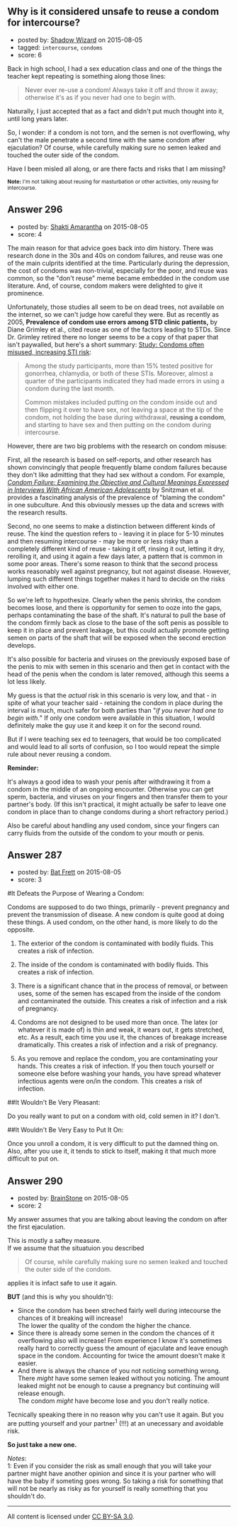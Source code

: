 ## Why is it considered unsafe to reuse a condom for intercourse?

- posted by: [Shadow Wizard](https://stackexchange.com/users/201110/shadow-wizard) on 2015-08-05
- tagged: `intercourse`, `condoms`
- score: 6

Back in high school, I had a sex education class and one of the things the teacher kept repeating is something along those lines:

>Never ever re-use a condom! Always take it off and throw it away; otherwise it's as if you never had one to begin with.

Naturally, I just accepted that as a fact and didn't put much thought into it, until long years later.

So, I wonder: if a condom is not torn, and the semen is not overflowing, why can't the male penetrate a second time with the same condom after ejaculation? Of course, while carefully making sure no semen leaked and touched the outer side of the condom.

Have I been misled all along, or are there facts and risks that I am missing?



<sub>**Note:** I'm not talking about reusing for masturbation or other activities, only reusing for  intercourse.</sub>


## Answer 296

- posted by: [Shakti Amarantha](https://stackexchange.com/users/6557352/shakti-amarantha) on 2015-08-05
- score: 4

<p>The main reason for that advice goes back into dim history. There was research done in the 30s and 40s on condom failures, and reuse was one of the main culprits identified at the time.  Particularly during the depression, the cost of condoms was non-trivial, especially for the poor, and reuse was common, so the "don't reuse" meme became embedded in the condom use literature.  And, of course, condom makers were delighted to give it prominence.</p>

<p>Unfortunately, those studies all seem to be on dead trees, not available on the internet, so we can't judge how careful they were.  But as recently as 2005, <strong>Prevalence of condom use errors among STD clinic patients,</strong> by Diane Grimley et al., cited reuse as one of the factors leading to STDs.  Since Dr. Grimley retired there no longer seems to be a copy of that paper that isn't paywalled, but here's a short summary:  <a href="http://chealth.canoe.com/channel_section_details.asp?text_id=3741&amp;channel_id=16&amp;relation_id=30110" rel="nofollow">Study: Condoms often misused, increasing STI risk</a>:</p>

<blockquote>
  <p>Among the study participants, more than 15% tested positive for
  gonorrhea, chlamydia, or both of these STIs. Moreover, almost a
  quarter of the participants indicated they had made errors in using a
  condom during the last month.</p>
  
  <p>Common mistakes included putting on the condom inside out and then
  flipping it over to have sex, not leaving a space at the tip of the
  condom, not holding the base during withdrawal, <strong>reusing a condom</strong>, and
  starting to have sex and then putting on the condom during
  intercourse.</p>
</blockquote>

<p>However, there are two big problems with the research on condom misuse:</p>

<p>First, all the research is based on self-reports, and other research has shown convincingly that people frequently blame condom failures because they don't like admitting that they had sex without a condom.  For example, <em><a href="http://www.ncbi.nlm.nih.gov/pmc/articles/PMC2722689/#R30" rel="nofollow">Condom Failure: Examining the Objective and Cultural Meanings Expressed in Interviews With African American Adolescents</a></em> by Snitzman et al. provides a fascinating analysis of the prevalence of "blaming the condom" in one subculture.  And this obviously messes up the data and screws with the research results.</p>

<p>Second, no one seems to make a distinction between different kinds of reuse.  The kind the question refers to - leaving it in place for 5-10 minutes and then resuming intercourse - may be more or less risky than a completely different kind of reuse - taking it off, rinsing it out, letting it dry, rerolling it, and using it again a few days later, a pattern that is common in some poor areas. There's some reason to think that the second process works reasonably well against pregnancy, but not against disease.  However, lumping such different things together makes it hard to decide on the risks involved with either one.</p>

<p>So we're left to hypothesize.  Clearly when the penis shrinks, the condom becomes loose, and there is opportunity for semen to ooze into the gaps, perhaps contaminating the base of the shaft.  It's natural to pull the base of the condom firmly back as close to the base of the soft penis as possible to keep it in place and prevent leakage, but this could actually promote getting semen on parts of the shaft that will be exposed when the second erection develops.</p>

<p>It's also possible for bacteria and viruses on the previously exposed base of the penis to mix with semen in this scenario and then get in contact with the head of the penis when the condom is later removed, although this seems a lot less likely.</p>

<p>My guess is that the <em>actual</em> risk in this scenario is very low, and that - in spite of what your teacher said - retaining the condom in place during the interval is much, much safer for both parties than "<em>if you never had one to begin with.</em>"  If only one condom were available in this situation, I would definitely make the guy use it and keep it on for the second round.</p>

<p>But if I were teaching sex ed to teenagers, that would be too complicated and would lead to all sorts of confusion, so I too would repeat the simple rule about never reusing a condom.</p>

<p><strong>Reminder:</strong> </p>

<p>It's always a good idea to wash your penis after withdrawing it from a condom in the middle of an ongoing encounter.  Otherwise you can get sperm, bacteria, and viruses on your fingers and then transfer them to your partner's body.  (If this isn't practical, it might actually be safer to leave one condom in place than to change condoms during a short refractory period.)</p>

<p>Also be careful about handling any used condom, since your fingers can carry fluids from the outside of the condom to your mouth or penis.</p>



## Answer 287

- posted by: [Bat Frett](https://stackexchange.com/users/6095099/bat-frett) on 2015-08-05
- score: 3

#It Defeats the Purpose of Wearing a Condom:

Condoms are supposed to do two things, primarily - prevent pregnancy and prevent the transmission of disease. A new condom is quite good at doing these things.  A used condom, on the other hand, is more likely to do the opposite. 


1.  The exterior of the condom is contaminated with bodily fluids.  This creates a risk of infection.

2.  The inside of the condom is contaminated with bodily fluids.  This creates a risk of infection. 

3.  There is a significant chance that in the process of removal, or between uses, some of the semen has escaped from the inside of the condom and contaminated the outside.  This creates a risk of infection and a risk of pregnancy.  

4.  Condoms are not designed to be used more than once.  The latex (or whatever it is made of) is thin and weak, it wears out, it gets stretched, etc. As a result, each time you use it, the chances of breakage increase dramatically.  This creates a risk of infection and a risk of pregnancy. 

5.  As you remove and replace the condom, you are contaminating your hands.  This creates a risk of infection.  If you then touch yourself or someone else before washing your hands, you have spread whatever infectious agents were on/in the condom.  This creates a risk of infection.

##It Wouldn't Be Very Pleasant:

Do you really want to put on a condom with old, cold semen in it?  I don't.  

##It Wouldn't Be Very Easy to Put It On:

Once you unroll a condom, it is very difficult to put the damned thing on.  Also, after you use it, it tends to stick to itself, making it that much more difficult to put on.


## Answer 290

- posted by: [BrainStone](https://stackexchange.com/users/2267875/brainstone) on 2015-08-05
- score: 2

My answer assumes that you are talking about leaving the condom on after the first ejaculation.

This is mostly a saftey measure.  
If we assume that the situatuion you described

> Of course, while carefully making sure no semen leaked and touched the outer side of the condom.

applies it is infact safe to use it again.

**BUT** (and this is why you shouldn't):

* Since the condom has been streched fairly well during intecourse the chances of it breaking will increase!  
The lower the quality of the condom the higher the chance.
* Since there is already some semen in the condom the chances of it overflowing also will increase! From experience I know it's sometimes really hard to correctly guess the amount of ejaculate and leave enough space in the condom. Accounting for twice the amount doesn't make it easier.
* And there is always the chance of you not noticing something wrong. There *might* have some semen leaked without you noticing. The amount leaked might not be enough to cause a pregnancy but continuing will release enough.  
The condom *might* have become lose and you don't really notice.


Tecnically speaking there in no reason why you can't use it again. But you are putting yourself and your partner<sup>1</sup> (!!!) at an unecessary and avoidable risk.

**So just take a new one.**

*Notes*:  
1: Even if you consider the risk as small enough that you will take your partner might have another opinion and since it is your partner who will have the baby if someting goes wrong. So taking a risk for something that will not be nearly as risky as for yourself is really something that you shouldn't do.



---

All content is licensed under [CC BY-SA 3.0](https://creativecommons.org/licenses/by-sa/3.0/).
